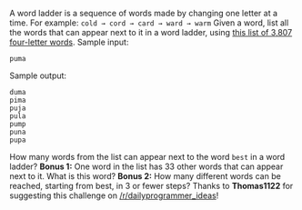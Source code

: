 A word ladder is a sequence of words made by changing one letter at a time. For example:
`cold → cord → card → ward → warm`
Given a word, list all the words that can appear next to it in a word ladder, using [this list of 3,807 four-letter words][link1]. Sample input:
```
puma
```
Sample output:

```
duma
pima
puja
pula
pump
puna
pupa
```
How many words from the list can appear next to the word `best` in a word ladder?
**Bonus 1:** One word in the list has 33 other words that can appear next to it. What is this word?
**Bonus 2:** How many different words can be reached, starting from best, in 3 or fewer steps?
Thanks to **Thomas1122** for suggesting this challenge on [/r/dailyprogrammer_ideas][link2]!

[//]: # (reference links)
[link1]: <http://pastebin.com/zY4Xt7iB>
[link2]: <https://www.reddit.com/r/dailyprogrammer_ideas>

